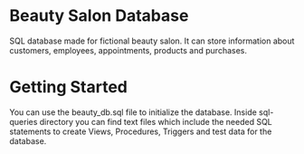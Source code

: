 # Beauty Salon Database
SQL database made for fictional beauty salon. It can store information about customers, employees, appointments, products and purchases.

# Getting Started
You can use the beauty_db.sql file to initialize the database.
Inside sql-queries directory you can find text files which include the needed SQL statements to create Views, Procedures, Triggers and test data for the database.
